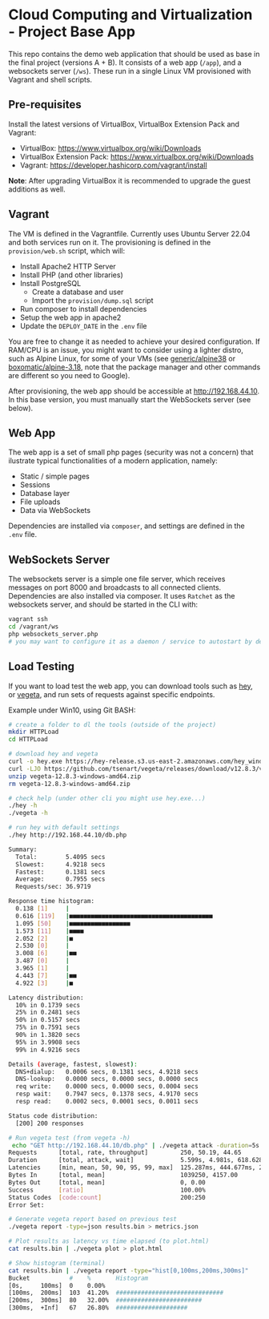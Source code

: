 
# Cloud Computing and Virtualization - Project Base App

This repo contains the demo web application that should be used as base in the final project (versions A + B). It consists of a web app (`/app`), and a websockets server (`/ws`). These run in a single Linux VM provisioned with Vagrant and shell scripts.

## Pre-requisites
Install the latest versions of VirtualBox, VirtualBox Extension Pack and Vagrant:
* VirtualBox: https://www.virtualbox.org/wiki/Downloads
* VirtualBox Extension Pack: https://www.virtualbox.org/wiki/Downloads
* Vagrant:  https://developer.hashicorp.com/vagrant/install

**Note**: After upgrading VirtualBox it is recommended to upgrade the guest additions as well. 

## Vagrant
The VM is defined in the Vagrantfile. Currently uses Ubuntu Server 22.04 and both services run on it. The provisioning is defined in the `provision/web.sh` script, which will:
* Install Apache2 HTTP Server
* Install PHP (and other libraries)
* Install PostgreSQL
  * Create a database and user
  * Import the `provision/dump.sql` script
* Run composer to install dependencies
* Setup the web app in apache2
* Update the `DEPLOY_DATE` in the `.env` file

You are free to change it as needed to achieve your desired configuration. If RAM/CPU is an issue, you might want to consider using a lighter distro, such as Alpine Linux, for some of your VMs (see [generic/alpine38](https://app.vagrantup.com/generic/boxes/alpine38) or [boxomatic/alpine-3.18](https://app.vagrantup.com/boxomatic/boxes/alpine-3.18), note that the package manager and other commands are different so you need to Google).

After provisioning, the web app should be accessible at http://192.168.44.10. In this base version, you must manually start the WebSockets server (see below).

## Web App
The web app is a set of small php pages (security was not a concern) that ilustrate typical functionalities of a modern application, namely:
* Static / simple pages
* Sessions
* Database layer
* File uploads
* Data via WebSockets

Dependencies are installed via `composer`, and settings are defined in the `.env` file.

## WebSockets Server
The websockets server is a simple one file server, which receives messages on port 8000 and broadcasts to all connected clients. Dependencies are also installed via composer. It uses `Ratchet` as the websockets server, and should be started in the CLI with:
```bash
vagrant ssh
cd /vagrant/ws
php websockets_server.php
# you may want to configure it as a daemon / service to autostart by default
```

## Load Testing
If you want to load test the web app, you can download tools such as [hey](https://github.com/rakyll/hey), or [vegeta](https://github.com/tsenart/vegeta), and run sets of requests against specific endpoints.

Example under Win10, using Git BASH:
```bash
# create a folder to dl the tools (outside of the project)
mkdir HTTPLoad
cd HTTPLoad

# download hey and vegeta
curl -o hey.exe https://hey-release.s3.us-east-2.amazonaws.com/hey_windows_amd64
curl -LJO https://github.com/tsenart/vegeta/releases/download/v12.8.3/vegeta-12.8.3-windows-amd64.zip
unzip vegeta-12.8.3-windows-amd64.zip
rm vegeta-12.8.3-windows-amd64.zip

# check help (under other cli you might use hey.exe...)
./hey -h
./vegeta -h

# run hey with default settings
./hey http://192.168.44.10/db.php

Summary:
  Total:        5.4095 secs
  Slowest:      4.9218 secs
  Fastest:      0.1381 secs
  Average:      0.7955 secs
  Requests/sec: 36.9719

Response time histogram:
  0.138 [1]     |
  0.616 [119]   |■■■■■■■■■■■■■■■■■■■■■■■■■■■■■■■■■■■■■■■■
  1.095 [50]    |■■■■■■■■■■■■■■■■■
  1.573 [11]    |■■■■
  2.052 [2]     |■
  2.530 [0]     |
  3.008 [6]     |■■
  3.487 [0]     |
  3.965 [1]     |
  4.443 [7]     |■■
  4.922 [3]     |■

Latency distribution:
  10% in 0.1739 secs
  25% in 0.2481 secs
  50% in 0.5157 secs
  75% in 0.7591 secs
  90% in 1.3820 secs
  95% in 3.9908 secs
  99% in 4.9216 secs

Details (average, fastest, slowest):
  DNS+dialup:   0.0006 secs, 0.1381 secs, 4.9218 secs
  DNS-lookup:   0.0000 secs, 0.0000 secs, 0.0000 secs
  req write:    0.0000 secs, 0.0000 secs, 0.0004 secs
  resp wait:    0.7947 secs, 0.1378 secs, 4.9170 secs
  resp read:    0.0002 secs, 0.0001 secs, 0.0011 secs

Status code distribution:
  [200] 200 responses

# Run vegeta test (from vegeta -h)
 echo "GET http://192.168.44.10/db.php" | ./vegeta attack -duration=5s | tee results.bin | ./vegeta report
Requests      [total, rate, throughput]         250, 50.19, 44.65
Duration      [total, attack, wait]             5.599s, 4.981s, 618.628ms
Latencies     [min, mean, 50, 90, 95, 99, max]  125.287ms, 444.677ms, 213.447ms, 1.186s, 2.453s, 3.427s, 3.466s
Bytes In      [total, mean]                     1039250, 4157.00
Bytes Out     [total, mean]                     0, 0.00
Success       [ratio]                           100.00%
Status Codes  [code:count]                      200:250
Error Set:

# Generate vegeta report based on previous test
./vegeta report -type=json results.bin > metrics.json

# Plot results as latency vs time elapsed (to plot.html)
cat results.bin | ./vegeta plot > plot.html

# Show histogram (terminal)
cat results.bin | ./vegeta report -type="hist[0,100ms,200ms,300ms]"
Bucket           #    %       Histogram
[0s,     100ms]  0    0.00%
[100ms,  200ms]  103  41.20%  ##############################
[200ms,  300ms]  80   32.00%  ########################
[300ms,  +Inf]   67   26.80%  ####################
```
